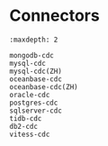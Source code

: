 # Connectors

```{toctree}
:maxdepth: 2

mongodb-cdc
mysql-cdc
mysql-cdc(ZH)
oceanbase-cdc
oceanbase-cdc(ZH)
oracle-cdc
postgres-cdc
sqlserver-cdc
tidb-cdc
db2-cdc
vitess-cdc
```

